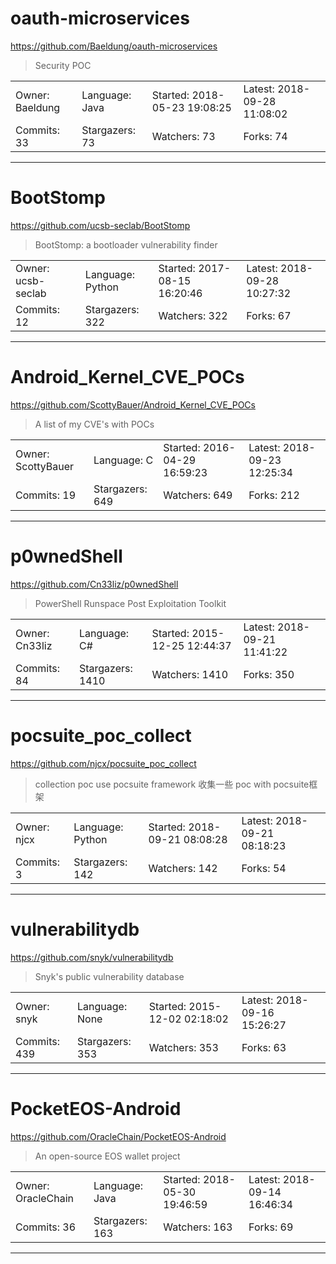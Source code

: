 # oauth-microservices

https://github.com/Baeldung/oauth-microservices
<blockquote>
Security POC
</blockquote>

<table>
<tr><td>Owner: Baeldung</td>
    <td>Language: Java</td>
    <td>Started: 2018-05-23 19:08:25</td>
    <td>Latest: 2018-09-28 11:08:02</td></tr>
<tr><td>Commits: 33</td>
    <td>Stargazers: 73</td>
    <td>Watchers: 73</td>
    <td>Forks: 74</td></tr>
</table>

---

# BootStomp

https://github.com/ucsb-seclab/BootStomp
<blockquote>
BootStomp: a bootloader vulnerability finder
</blockquote>

<table>
<tr><td>Owner: ucsb-seclab</td>
    <td>Language: Python</td>
    <td>Started: 2017-08-15 16:20:46</td>
    <td>Latest: 2018-09-28 10:27:32</td></tr>
<tr><td>Commits: 12</td>
    <td>Stargazers: 322</td>
    <td>Watchers: 322</td>
    <td>Forks: 67</td></tr>
</table>

---

# Android_Kernel_CVE_POCs

https://github.com/ScottyBauer/Android_Kernel_CVE_POCs
<blockquote>
A list of my CVE's with POCs
</blockquote>

<table>
<tr><td>Owner: ScottyBauer</td>
    <td>Language: C</td>
    <td>Started: 2016-04-29 16:59:23</td>
    <td>Latest: 2018-09-23 12:25:34</td></tr>
<tr><td>Commits: 19</td>
    <td>Stargazers: 649</td>
    <td>Watchers: 649</td>
    <td>Forks: 212</td></tr>
</table>

---

# p0wnedShell

https://github.com/Cn33liz/p0wnedShell
<blockquote>
PowerShell Runspace Post Exploitation Toolkit
</blockquote>

<table>
<tr><td>Owner: Cn33liz</td>
    <td>Language: C#</td>
    <td>Started: 2015-12-25 12:44:37</td>
    <td>Latest: 2018-09-21 11:41:22</td></tr>
<tr><td>Commits: 84</td>
    <td>Stargazers: 1410</td>
    <td>Watchers: 1410</td>
    <td>Forks: 350</td></tr>
</table>

---

# pocsuite_poc_collect

https://github.com/njcx/pocsuite_poc_collect
<blockquote>
collection poc use pocsuite framework 收集一些 poc  with pocsuite框架
</blockquote>

<table>
<tr><td>Owner: njcx</td>
    <td>Language: Python</td>
    <td>Started: 2018-09-21 08:08:28</td>
    <td>Latest: 2018-09-21 08:18:23</td></tr>
<tr><td>Commits: 3</td>
    <td>Stargazers: 142</td>
    <td>Watchers: 142</td>
    <td>Forks: 54</td></tr>
</table>

---

# vulnerabilitydb

https://github.com/snyk/vulnerabilitydb
<blockquote>
Snyk's public vulnerability database
</blockquote>

<table>
<tr><td>Owner: snyk</td>
    <td>Language: None</td>
    <td>Started: 2015-12-02 02:18:02</td>
    <td>Latest: 2018-09-16 15:26:27</td></tr>
<tr><td>Commits: 439</td>
    <td>Stargazers: 353</td>
    <td>Watchers: 353</td>
    <td>Forks: 63</td></tr>
</table>

---

# PocketEOS-Android

https://github.com/OracleChain/PocketEOS-Android
<blockquote>
An open-source EOS wallet project
</blockquote>

<table>
<tr><td>Owner: OracleChain</td>
    <td>Language: Java</td>
    <td>Started: 2018-05-30 19:46:59</td>
    <td>Latest: 2018-09-14 16:46:34</td></tr>
<tr><td>Commits: 36</td>
    <td>Stargazers: 163</td>
    <td>Watchers: 163</td>
    <td>Forks: 69</td></tr>
</table>

---

